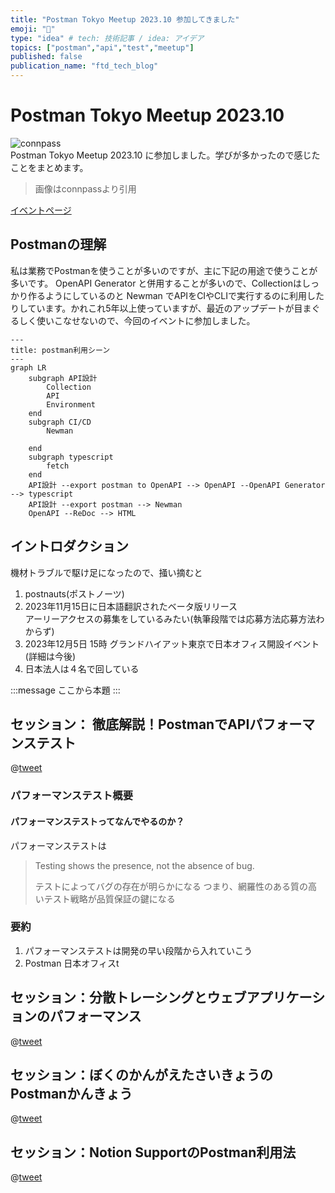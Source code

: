 ```yaml
---
title: "Postman Tokyo Meetup 2023.10 参加してきました"
emoji: "🦔"
type: "idea" # tech: 技術記事 / idea: アイデア
topics: ["postman","api","test","meetup"]
published: false
publication_name: "ftd_tech_blog"
---
```

# Postman Tokyo Meetup 2023.10
![connpass](https://media.connpass.com/thumbs/6b/75/6b753d77ce5f694f252764d5e7656f81.png)  
Postman Tokyo Meetup 2023.10 に参加しました。学びが多かったので感じたことをまとめます。
> 画像はconnpassより引用

[イベントページ](https://postman.connpass.com/event/294381/)

## Postmanの理解
私は業務でPostmanを使うことが多いのですが、主に下記の用途で使うことが多いです。
OpenAPI Generator と併用することが多いので、Collectionはしっかり作るようにしているのと
Newman でAPIをCIやCLIで実行するのに利用したりしています。かれこれ5年以上使っていますが、最近のアップデートが目まぐるしく使いこなせないので、今回のイベントに参加しました。

```mermaid
---
title: postman利用シーン
---
graph LR
    subgraph API設計
        Collection
        API
        Environment
    end
    subgraph CI/CD
        Newman
        
    end
    subgraph typescript
        fetch
    end
    API設計 --export postman to OpenAPI --> OpenAPI --OpenAPI Generator --> typescript 
    API設計 --export postman --> Newman
    OpenAPI --ReDoc --> HTML
```

## イントロダクション
機材トラブルで駆け足になったので、掻い摘むと
1. postnauts(ポストノーツ)
2. 2023年11月15日に日本語翻訳されたベータ版リリース  
アーリーアクセスの募集をしているみたい(執筆段階では応募方法応募方法わからず)
3. 2023年12月5日 15時 グランドハイアット東京で日本オフィス開設イベント(詳細は今後)
4. 日本法人は４名で回している

:::message
ここから本題
:::

## セッション： 徹底解説！PostmanでAPIパフォーマンステスト
@[tweet](https://twitter.com/xiombatsg/status/1711674756507029905)

### パフォーマンステスト概要
#### パフォーマンステストってなんでやるのか？
パフォーマンステストは
> Testing shows the presence, not the absence of bug.
>
> テストによってバグの存在が明らかになる
つまり、網羅性のある質の高いテスト戦略が品質保証の鍵になる

### 要約
1. パフォーマンステストは開発の早い段階から入れていこう
2. Postman 日本オフィスt

## セッション：分散トレーシングとウェブアプリケーションのパフォーマンス
@[tweet](https://twitter.com/xiombatsg/status/1711682579978682431)
## セッション：ぼくのかんがえたさいきょうのPostmanかんきょう
@[tweet](https://twitter.com/xiombatsg/status/1711693787163185434)
## セッション：Notion SupportのPostman利用法
@[tweet](https://twitter.com/xiombatsg/status/1711699273862259024)
